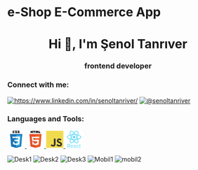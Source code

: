 ﻿# e-Shop E-Commerce App

<h1 align="center">Hi 👋, I'm Şenol Tanrıver</h1>
<h3 align="center">frontend developer</h3>

<h3 align="left">Connect with me:</h3>
<p align="left">
<a href="https://linkedin.com/in/https://www.linkedin.com/in/senoltanriver/" target="blank"><img align="center" src="https://raw.githubusercontent.com/rahuldkjain/github-profile-readme-generator/master/src/images/icons/Social/linked-in-alt.svg" alt="https://www.linkedin.com/in/senoltanriver/" height="30" width="40" /></a>
<a href="https://medium.com/@senoltanriver" target="blank"><img align="center" src="https://raw.githubusercontent.com/rahuldkjain/github-profile-readme-generator/master/src/images/icons/Social/medium.svg" alt="@senoltanriver" height="30" width="40" /></a>
</p>

<h3 align="left">Languages and Tools:</h3>
<p align="left"> <a href="https://www.w3schools.com/css/" target="_blank" rel="noreferrer"> <img src="https://raw.githubusercontent.com/devicons/devicon/master/icons/css3/css3-original-wordmark.svg" alt="css3" width="40" height="40"/> </a> <a href="https://www.w3.org/html/" target="_blank" rel="noreferrer"> <img src="https://raw.githubusercontent.com/devicons/devicon/master/icons/html5/html5-original-wordmark.svg" alt="html5" width="40" height="40"/> </a> <a href="https://developer.mozilla.org/en-US/docs/Web/JavaScript" target="_blank" rel="noreferrer"> <img src="https://raw.githubusercontent.com/devicons/devicon/master/icons/javascript/javascript-original.svg" alt="javascript" width="40" height="40"/> </a> <a href="https://reactjs.org/" target="_blank" rel="noreferrer"> <img src="https://raw.githubusercontent.com/devicons/devicon/master/icons/react/react-original-wordmark.svg" alt="react" width="40" height="40"/> </a>




![Desk1](https://user-images.githubusercontent.com/116428427/232071405-9a0e4105-c822-41de-a444-263603bb9ba7.png)
![Desk2](https://user-images.githubusercontent.com/116428427/232071416-4e2f8a78-7e4d-4fe0-a5cd-5434b7ab9615.png)
![Desk3](https://user-images.githubusercontent.com/116428427/232071421-8fbd6d0a-df6a-43c0-b7f9-3349f5c5d993.png)
![Mobil1](https://user-images.githubusercontent.com/116428427/232071394-eb8e5620-6ef8-4ca1-b128-8a8c679ccb69.png)
![mobil2](https://user-images.githubusercontent.com/116428427/232071402-c10d9f86-1d3d-485b-8c17-737ca5ab30f1.png)
